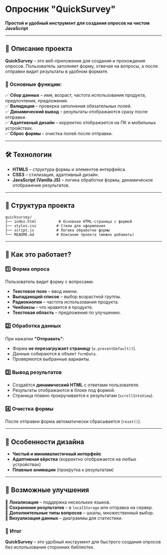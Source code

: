 # **Опросник "QuickSurvey"**  
**Простой и удобный инструмент для создания опросов на чистом JavaScript**  

---

## **📌 Описание проекта**  
**QuickSurvey** – это веб-приложение для создания и прохождения опросов. Пользователь заполняет форму, отвечая на вопросы, а после отправки видит результаты в удобном формате.  

### **🔹 Основные функции:**  
✅ **Сбор данных** – имя, возраст, частота использования продукта, предпочтения, предложения.  
✅ **Валидация** – проверка заполнения обязательных полей.  
✅ **Динамический вывод** – результаты отображаются сразу после отправки.  
✅ **Адаптивный дизайн** – корректно отображается на ПК и мобильных устройствах.  
✅ **Сброс формы** – очистка полей после отправки.  

---

## **🛠 Технологии**  
- **HTML5** – структура формы и элементов интерфейса.  
- **CSS3** – стилизация, адаптивный дизайн.  
- **JavaScript (Vanilla JS)** – логика обработки формы, динамическое отображение результатов.  

---

## **📂 Структура проекта**  
```
quicksurvey/
├── index.html          # Основная HTML-страница с формой
├── styles.css         # Стили для оформления
├── script.js          # Логика обработки формы
└── README.md          # Описание проекта (можно добавить)
```

---

## **🚀 Как это работает?**  

### **1️⃣ Форма опроса**  
Пользователь видит форму с вопросами:  
- **Текстовое поле** – ввод имени.  
- **Выпадающий список** – выбор возрастной группы.  
- **Радиокнопки** – частота использования продукта.  
- **Чекбоксы** – что нравится в продукте.  
- **Текстовая область** – предложения по улучшению.  

### **2️⃣ Обработка данных**  
При нажатии **"Отправить"**:  
- Форма **не перезагружает страницу** (`e.preventDefault()`).  
- Данные собираются в объект `formData`.  
- Проверяются выбранные варианты.  

### **3️⃣ Вывод результатов**  
- Создаётся **динамический HTML** с ответами пользователя.  
- Результаты отображаются в блоке под формой.  
- Страница плавно прокручивается к результатам (`scrollIntoView`).  

### **4️⃣ Очистка формы**  
После отправки форма автоматически сбрасывается (`reset()`).  

---

## **🎨 Особенности дизайна**  
- **Чистый и минималистичный интерфейс**  
- **Адаптивная вёрстка** (корректно отображается на любых устройствах)  
- **Плавные анимации** (прокрутка к результатам)  

---

## **📌 Возможные улучшения**  
🔹 **Локализация** – поддержка нескольких языков.  
🔹 **Сохранение результатов** – в `localStorage` или отправка на сервер.  
🔹 **Дополнительные типы вопросов** – шкалы, множественный выбор.  
🔹 **Визуализация данных** – диаграммы для статистики.  

### **🎯 Итог**  
**QuickSurvey** – это удобный инструмент для быстрого создания опросов без использования сторонних библиотек.
